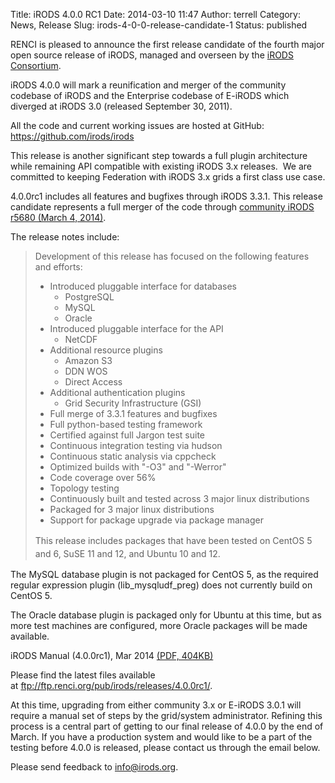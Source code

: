 Title: iRODS 4.0.0 RC1
Date: 2014-03-10 11:47
Author: terrell
Category: News, Release
Slug: irods-4-0-0-release-candidate-1
Status: published

RENCI is pleased to announce the first release candidate of the fourth
major open source release of iRODS, managed and overseen by the [iRODS
Consortium](http://irods-consortium.org/).

iRODS 4.0.0 will mark a reunification and merger of the community
codebase of iRODS and the Enterprise codebase of E-iRODS which diverged
at iRODS 3.0 (released September 30, 2011).

All the code and current working issues are hosted at GitHub:
<https://github.com/irods/irods>

This release is another significant step towards a full plugin
architecture while remaining API compatible with existing iRODS 3.x
releases.  We are committed to keeping Federation with iRODS 3.x grids a
first class use case.

4.0.0rc1 includes all features and bugfixes through iRODS 3.3.1. This
release candidate represents a full merger of the code through
[community iRODS r5680 (March 4,
2014)](https://github.com/irods/irods-legacy/commit/1e2320f95254ddb465387ae15ddd76a070e938e0).

The release notes include:

> Development of this release has focused on the following features and
> efforts:
>
> -   Introduced pluggable interface for databases
>     -   PostgreSQL
>     -   MySQL
>     -   Oracle
> -   Introduced pluggable interface for the API
>     -   NetCDF
> -   Additional resource plugins
>     -   Amazon S3
>     -   DDN WOS
>     -   Direct Access
> -   Additional authentication plugins
>     -   Grid Security Infrastructure (GSI)
> -   Full merge of 3.3.1 features and bugfixes
> -   Full python-based testing framework
> -   Certified against full Jargon test suite
> -   Continuous integration testing via hudson
> -   Continuous static analysis via cppcheck
> -   Optimized builds with "-O3" and "-Werror"
> -   Code coverage over 56%
> -   Topology testing
> -   Continuously built and tested across 3 major linux distributions
> -   Packaged for 3 major linux distributions
> -   Support for package upgrade via package manager
>
> <span style="line-height: 1.5em;">This release includes packages that
> have been tested on CentOS 5 and 6, SuSE 11 and 12, and Ubuntu 10 and
> 12.</span>

The MySQL database plugin is not packaged for CentOS 5, as the required
regular expression plugin (lib\_mysqludf\_preg) does not currently build
on CentOS 5.

The Oracle database plugin is packaged only for Ubuntu at this time, but
as more test machines are configured, more Oracle packages will be made
available.

iRODS Manual (4.0.0rc1), Mar 2014 [(PDF,
404KB)]({filename}/uploads/2014/03/irods-manual-4.0.0rc1.pdf)

Please find the latest files available
at <ftp://ftp.renci.org/pub/irods/releases/4.0.0rc1/>.

At this time, upgrading from either community 3.x or E-iRODS 3.0.1 will
require a manual set of steps by the grid/system administrator. Refining
this process is a central part of getting to our final release of 4.0.0
by the end of March. If you have a production system and would like to
be a part of the testing before 4.0.0 is released, please contact us
through the email below.

Please send feedback to <info@irods.org>.
